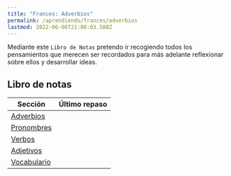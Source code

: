 ```yaml
---
title: "Frances: Adverbios"
permalink: /aprendiendo/frances/adverbios
lastmod: 2022-06-06T21:08:03.588Z
---
```


Mediante este `Libro de Notas` pretendo ir recogiendo todos los pensamientos que merecen ser recordados para más adelante reflexionar sobre ellos y desarrollar ideas. 


## Libro de notas

| Sección                     | Último repaso |
| --------------------------- | ------------- |
| [Adverbios](adverbios/)     |               |
| [Pronombres](pronombres/)   |               |
| [Verbos](verbos/)           |               |
| [Adjetivos](adjetivos/)     |               |
| [Vocabulario](vocabulario/) |               |

